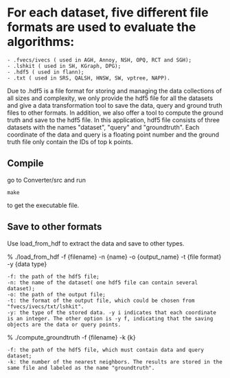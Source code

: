 # For each dataset, five different file formats are used to evaluate the algorithms: 
	- .fvecs/ivecs ( used in AGH, Annoy, NSH, OPQ, RCT and SGH);
	- .lshkit ( used in SH, KGraph, DPG);
	- .hdf5 ( used in flann);
	- .txt ( used in SRS, QALSH, HNSW, SW, vptree, NAPP).

Due to .hdf5 is a file format for storing and managing the data collections of all sizes and complexity, we only provide the hdf5 file for all the datasets and give a data transformation tool to save the data, query and ground truth files to other formats. In addition, we also offer a tool to compute the ground truth and save to the hdf5 file. In this application, hdf5 file consists of three datasets with the names "dataset", "query" and "groundtruth". Each coordinate of the data and query is a floating point number and the ground truth file only contain the IDs of top k points.


## Compile 

go to Converter/src and run

```
make
```

to get the executable file.

## Save to other formats

Use load_from_hdf to extract the data and save to other types.

% ./load_from_hdf -f {filename} -n {name} -o {output_name} -t {file format} -y {data type}

	-f: the path of the hdf5 file;
	-n: the name of the dataset( one hdf5 file can contain several dataset);
	-o: the path of the output file;
	-t: the format of the output file, which could be chosen from "fvecs/ivecs/txt/lshkit".
	-y: the type of the stored data. -y i indicates that each coordinate is an integer. The other option is -y f, indicating that the saving objects are the data or query points.


% ./compute_groundtruth -f {filename} -k {k}

	-f: the path of the hdf5 file, which must contain data and query dataset;
	-k: the number of the nearest neighbors. The results are stored in the same file and labeled as the name "groundtruth".

 


